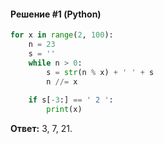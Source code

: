 #### Решение #1 (Python)
```python
for x in range(2, 100):
	n = 23
	s = ''
	while n > 0:
		s = str(n % x) + ' ' + s
		n //= x
	
	if s[-3:] == ' 2 ':
		print(x)
```

**Ответ:** 3, 7, 21.

<!--<blockquote class="bulb">
<b>Зачем нужно <code>+ ' ' +</code> и почему <code>s[-3:] == ' 2 '</code>?</b><br>
В некоторых системах счисления  
</blockquote>-->
